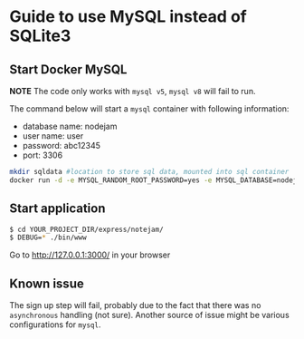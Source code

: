 # Guide to use MySQL instead of SQLite3

## Start Docker MySQL

**NOTE** The code only works with `mysql v5`, `mysql v8` will fail to run.

The command below will start a `mysql` container with following information:

- database name: nodejam
- user name: user
- password: abc12345
- port: 3306

```Bash
mkdir sqldata #location to store sql data, mounted into sql container
docker run -d -e MYSQL_RANDOM_ROOT_PASSWORD=yes -e MYSQL_DATABASE=nodejam -e MYSQL_USER=user -e MYSQL_PASSWORD=abc12345 -v $(pwd)/sqldata:/var/lib/mysq -v $(pwd)/data.sql:/docker-entrypoint-initdb.d/schema.sql -p 3306:3306 mysql:5

```

## Start application

```Bash
$ cd YOUR_PROJECT_DIR/express/notejam/
$ DEBUG=* ./bin/www
```

Go to http://127.0.0.1:3000/ in your browser

## Known issue

The sign up step will fail, probably due to the fact that there was no `asynchronous` handling (not sure). Another source of issue might be various configurations for `mysql`.
